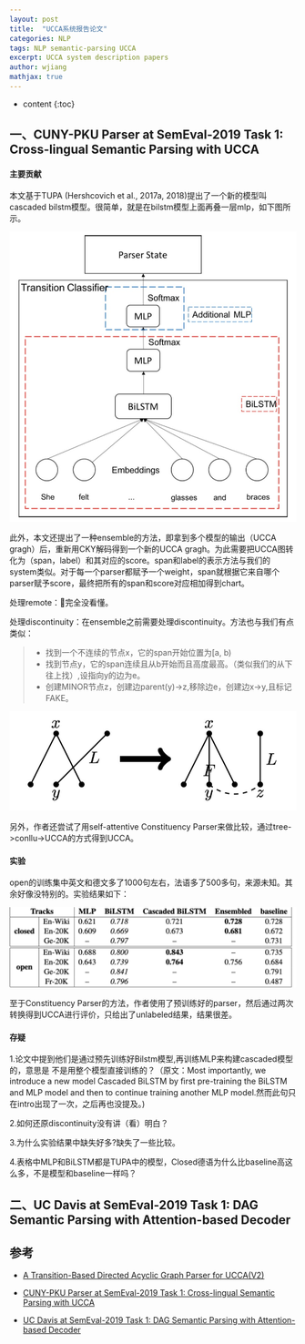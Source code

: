 ```yaml
---
layout: post
title:  "UCCA系统报告论文"
categories: NLP
tags: NLP semantic-parsing UCCA
excerpt: UCCA system description papers
author: wjiang
mathjax: true
---
```


* content
{:toc}


## 一、CUNY-PKU Parser at SemEval-2019 Task 1: Cross-lingual Semantic Parsing with UCCA

#### 主要贡献

本文基于TUPA (Hershcovich et al., 2017a, 2018)提出了一个新的模型叫cascaded bilstm模型。很简单，就是在bilstm模型上面再叠一层mlp，如下图所示。

![cascaded model](/src/2019-3-9-UCCA-review/cascaded.jpg)

此外，本文还提出了一种ensemble的方法，即拿到多个模型的输出（UCCA gragh）后，重新用CKY解码得到一个新的UCCA gragh。为此需要把UCCA图转化为（span，label）和其对应的score。span和label的表示方法与我们的system类似。对于每一个parser都赋予一个weight，span就根据它来自哪个parser赋予score，最终把所有的span和score对应相加得到chart。

处理remote：完全没看懂。

处理discontinuity：在ensemble之前需要处理discontinuity。方法也与我们有点类似：
> * 找到一个不连续的节点x，它的span开始位置为[a, b)
> * 找到节点y，它的span连续且从b开始而且高度最高。（类似我们的从下往上找）,设指向y的边为e。
> * 创建MINOR节点z，创建边parent(y)->z,移除边e，创建边x->y,且标记FAKE。

![discontinuity](/src/2019-3-9-UCCA-review/discontinuity.jpg)

另外，作者还尝试了用self-attentive Constituency Parser来做比较，通过tree->conllu->UCCA的方式得到UCCA。

#### 实验

open的训练集中英文和德文多了1000句左右，法语多了500多句，来源未知。其余好像没特别的。实验结果如下：

![discontinuity](/src/2019-3-9-UCCA-review/exp1.jpg)

至于Constituency Parser的方法，作者使用了预训练好的parser，然后通过两次转换得到UCCA进行评价，只给出了unlabeled结果，结果很差。


#### 存疑

1.论文中提到他们是通过预先训练好Bilstm模型,再训练MLP来构建cascaded模型的，意思是 不是用整个模型直接训练的？（原文：Most importantly, we introduce a new model Cascaded BiLSTM by ﬁrst pre-training the BiLSTM and MLP model and then to continue training another MLP model.然而此句只在intro出现了一次，之后再也没提及。)

2.如何还原discontinuity没有讲（看）明白？

3.为什么实验结果中缺失好多?缺失了一些比较。

4.表格中MLP和BiLSTM都是TUPA中的模型，Closed德语为什么比baseline高这么多，不是模型和baseline一样吗？



## 二、UC Davis at SemEval-2019 Task 1: DAG Semantic Parsing with Attention-based Decoder



## 参考
* [A Transition-Based Directed Acyclic Graph Parser for UCCA(V2)](https://arxiv.org/pdf/1704.00552v2.pdf)

* [CUNY-PKU Parser at SemEval-2019 Task 1: Cross-lingual Semantic Parsing with UCCA](/src/2019-3-9-UCCA-review/243.pdf)

* [UC Davis at SemEval-2019 Task 1: DAG Semantic Parsing with Attention-based Decoder](/src/2019-3-9-UCCA-review/233.pdf)

